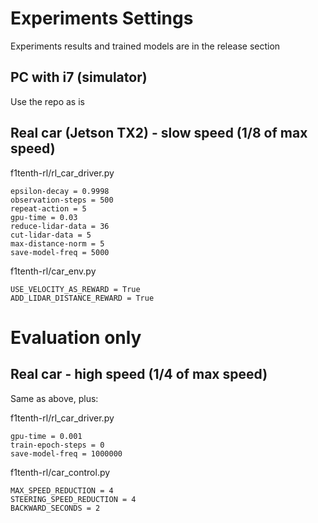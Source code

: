 # Experiments Settings
Experiments results and trained models are in the release section
## PC with i7 (simulator)
Use the repo as is
## Real car (Jetson TX2) - slow speed (1/8 of max speed)
f1tenth-rl/rl_car_driver.py
```
epsilon-decay = 0.9998
observation-steps = 500
repeat-action = 5
gpu-time = 0.03
reduce-lidar-data = 36
cut-lidar-data = 5
max-distance-norm = 5
save-model-freq = 5000
```
f1tenth-rl/car_env.py
```
USE_VELOCITY_AS_REWARD = True
ADD_LIDAR_DISTANCE_REWARD = True
```
# Evaluation only
## Real car - high speed (1/4 of max speed)
Same as above, plus:

f1tenth-rl/rl_car_driver.py
```
gpu-time = 0.001
train-epoch-steps = 0
save-model-freq = 1000000
```
f1tenth-rl/car_control.py
```
MAX_SPEED_REDUCTION = 4
STEERING_SPEED_REDUCTION = 4
BACKWARD_SECONDS = 2
```